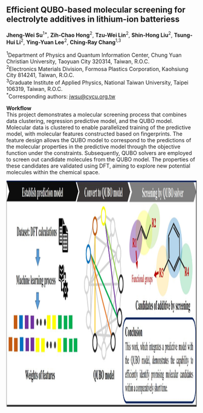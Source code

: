<h2 id="Title">Efficient QUBO-based molecular screening for electrolyte additives in lithium-ion batteriess</h2>

**Jheng-Wei Su**<sup>1*</sup>, **Zih-Chao Hong**<sup>2</sup>, **Tzu-Wei Lin**<sup>2</sup>, **Shin-Hong Liu**<sup>2</sup>, **Tsung-Hui Li**<sup>2</sup>, **Ying-Yuan Lee**<sup>2</sup>, **Ching-Ray Chang**<sup>1,3</sup>


<sup>1</sup>Department of Physics and Quantum Information Center, Chung Yuan Christian University, Taoyuan City 320314, Taiwan, R.O.C.\
<sup>2</sup>Electronics Materials Division, Formosa Plastics Corporation, Kaohsiung City 814241, Taiwan, R.O.C.\
<sup>3</sup>Graduate Institute of Applied Physics, National Taiwan University, Taipei 106319, Taiwan, R.O.C.\
<sup>\*</sup>Corresponding authors: jwsu@cycu.org.tw 

**Workflow**\
This project demonstrates a molecular screening process that combines data clustering, regression predictive model, and the QUBO model. Molecular data is clustered to enable parallelized training of the predictive model, with molecular features constructed based on fingerprints. The feature design allows the QUBO model to correspond to the predictions of the molecular properties in the predictive model through the objective function under the constraints. Subsequently, QUBO solvers are employed to screen out candidate molecules from the QUBO model. The properties of these candidates are validated using DFT, aiming to explore new potential molecules within the chemical space.
<br>

<img src="Graphical workflow.JPG" width="1000" height="600" />
